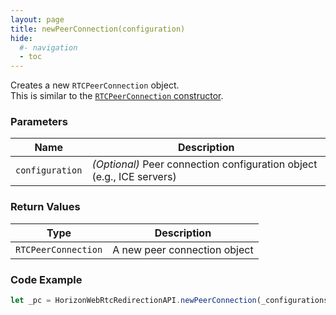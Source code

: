 ```yaml
---
layout: page
title: newPeerConnection(configuration)
hide:
  #- navigation
  - toc
---
```


Creates a new `RTCPeerConnection` object.  
This is similar to the [`RTCPeerConnection` constructor](https://developer.mozilla.org/en-US/docs/Web/API/RTCPeerConnection/RTCPeerConnection).

### Parameters

| Name           | Description |
|----------------|-------------|
| `configuration` | *(Optional)* Peer connection configuration object (e.g., ICE servers) |

### Return Values
| Type              | Description           |
|-------------------|-----------------------|
| `RTCPeerConnection` | A new peer connection object |

### Code Example
```js
let _pc = HorizonWebRtcRedirectionAPI.newPeerConnection(_configurations);
```